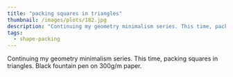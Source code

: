 ```yaml
---
title: "packing squares in triangles"
thumbnail: /images/plots/182.jpg
description: "Continuing my geometry minimalism series. This time, packing squares in triangles. Black fountain pen on 300g/m paper."
tags:
  - shape-packing
---
```


Continuing my geometry minimalism series. This time, packing squares in triangles. Black fountain pen on 300g/m paper.